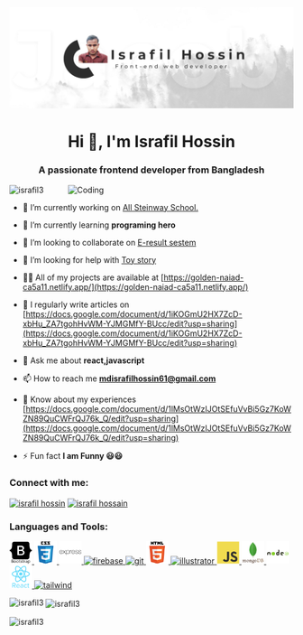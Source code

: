 ![logo](https://github.com/israfil3/israfil3/blob/main/israfilGitHub2.jpg)
<h1 align="center">Hi 👋, I'm Israfil Hossin</h1>
<h3 align="center">A passionate frontend developer from Bangladesh</h3>
<img align="right" alt="Coding" width="400" src="https://miro.medium.com/v2/resize:fit:1400/1*4fNBO_UDYEVxM0E5T2FyJQ.gif">
<p align="left"> <img src="https://komarev.com/ghpvc/?username=israfil3&label=Profile%20views&color=0e75b6&style=flat" alt="israfil3" /> </p>

- 🔭 I’m currently working on [All Steinway School.](https://assignment12-6fd65.web.app/)

- 🌱 I’m currently learning **programing hero**

- 👯 I’m looking to collaborate on [E-result sestem](https://e-result-team-web-foxes.vercel.app/)

- 🤝 I’m looking for help with [Toy story](https://assignment-121-e18dd.web.app/)

- 👨‍💻 All of my projects are available at [https://golden-naiad-ca5a11.netlify.app/](https://golden-naiad-ca5a11.netlify.app/)

- 📝 I regularly write articles on [https://docs.google.com/document/d/1iKOGmU2HX7ZcD-xbHu_ZA7tgohHvWM-YJMGMfY-BUcc/edit?usp=sharing](https://docs.google.com/document/d/1iKOGmU2HX7ZcD-xbHu_ZA7tgohHvWM-YJMGMfY-BUcc/edit?usp=sharing)

- 💬 Ask me about **react,javascript**

- 📫 How to reach me **mdisrafilhossin61@gmail.com**

- 📄 Know about my experiences [https://docs.google.com/document/d/1lMsOtWzIJOtSEfuVvBi5Gz7KoWZN89QuCWFrQJ76k_Q/edit?usp=sharing](https://docs.google.com/document/d/1lMsOtWzIJOtSEfuVvBi5Gz7KoWZN89QuCWFrQJ76k_Q/edit?usp=sharing)

- ⚡ Fun fact **I am Funny 😃😃**

<h3 align="left">Connect with me:</h3>
<p align="left">
<a href="https://linkedin.com/in/israfil hossin" target="blank"><img align="center" src="https://raw.githubusercontent.com/rahuldkjain/github-profile-readme-generator/master/src/images/icons/Social/linked-in-alt.svg" alt="israfil hossin" height="30" width="40" /></a>
<a href="https://fb.com/israfil hossain" target="blank"><img align="center" src="https://raw.githubusercontent.com/rahuldkjain/github-profile-readme-generator/master/src/images/icons/Social/facebook.svg" alt="israfil hossain" height="30" width="40" /></a>
</p>

<h3 align="left">Languages and Tools:</h3>
<p align="left"> <a href="https://getbootstrap.com" target="_blank" rel="noreferrer"> <img src="https://raw.githubusercontent.com/devicons/devicon/master/icons/bootstrap/bootstrap-plain-wordmark.svg" alt="bootstrap" width="40" height="40"/> </a> <a href="https://www.w3schools.com/css/" target="_blank" rel="noreferrer"> <img src="https://raw.githubusercontent.com/devicons/devicon/master/icons/css3/css3-original-wordmark.svg" alt="css3" width="40" height="40"/> </a> <a href="https://expressjs.com" target="_blank" rel="noreferrer"> <img src="https://raw.githubusercontent.com/devicons/devicon/master/icons/express/express-original-wordmark.svg" alt="express" width="40" height="40"/> </a> <a href="https://firebase.google.com/" target="_blank" rel="noreferrer"> <img src="https://www.vectorlogo.zone/logos/firebase/firebase-icon.svg" alt="firebase" width="40" height="40"/> </a> <a href="https://git-scm.com/" target="_blank" rel="noreferrer"> <img src="https://www.vectorlogo.zone/logos/git-scm/git-scm-icon.svg" alt="git" width="40" height="40"/> </a> <a href="https://www.w3.org/html/" target="_blank" rel="noreferrer"> <img src="https://raw.githubusercontent.com/devicons/devicon/master/icons/html5/html5-original-wordmark.svg" alt="html5" width="40" height="40"/> </a> <a href="https://www.adobe.com/in/products/illustrator.html" target="_blank" rel="noreferrer"> <img src="https://www.vectorlogo.zone/logos/adobe_illustrator/adobe_illustrator-icon.svg" alt="illustrator" width="40" height="40"/> </a> <a href="https://developer.mozilla.org/en-US/docs/Web/JavaScript" target="_blank" rel="noreferrer"> <img src="https://raw.githubusercontent.com/devicons/devicon/master/icons/javascript/javascript-original.svg" alt="javascript" width="40" height="40"/> </a> <a href="https://www.mongodb.com/" target="_blank" rel="noreferrer"> <img src="https://raw.githubusercontent.com/devicons/devicon/master/icons/mongodb/mongodb-original-wordmark.svg" alt="mongodb" width="40" height="40"/> </a> <a href="https://nodejs.org" target="_blank" rel="noreferrer"> <img src="https://raw.githubusercontent.com/devicons/devicon/master/icons/nodejs/nodejs-original-wordmark.svg" alt="nodejs" width="40" height="40"/> </a> <a href="https://reactjs.org/" target="_blank" rel="noreferrer"> <img src="https://raw.githubusercontent.com/devicons/devicon/master/icons/react/react-original-wordmark.svg" alt="react" width="40" height="40"/> </a> <a href="https://tailwindcss.com/" target="_blank" rel="noreferrer"> <img src="https://www.vectorlogo.zone/logos/tailwindcss/tailwindcss-icon.svg" alt="tailwind" width="40" height="40"/> </a> </p>

<p><img align="left" src="https://github-readme-stats.vercel.app/api/top-langs?username=israfil3&show_icons=true&locale=en&layout=compact" alt="israfil3" /></p>

<p>&nbsp;<img align="center" src="https://github-readme-stats.vercel.app/api?username=israfil3&show_icons=true&locale=en" alt="israfil3" /></p>

<p><img align="center" src="https://github-readme-streak-stats.herokuapp.com/?user=israfil3&" alt="israfil3" /></p>
